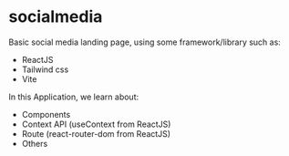 # socialmedia

Basic social media landing page, using some framework/library such as:
  - ReactJS
  - Tailwind css
  - Vite

In this Application, we learn about:
  - Components
  - Context API (useContext from ReactJS)
  - Route (react-router-dom from ReactJS)
  - Others
